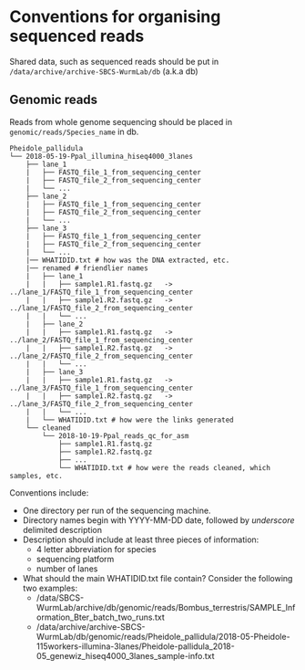 # Conventions for organising sequenced reads

Shared data, such as sequenced reads should be put in
`/data/archive/archive-SBCS-WurmLab/db` (a.k.a db)

## Genomic reads

Reads from whole genome sequencing should be placed in
`genomic/reads/Species_name` in db.

```
Pheidole_pallidula
└── 2018-05-19-Ppal_illumina_hiseq4000_3lanes
    ├── lane_1
    |   ├── FASTQ_file_1_from_sequencing_center
    |   ├── FASTQ_file_2_from_sequencing_center
    |   └── ...
    ├── lane_2
    |   ├── FASTQ_file_1_from_sequencing_center
    |   ├── FASTQ_file_2_from_sequencing_center
    |   └── ...
    ├── lane_3
    |   ├── FASTQ_file_1_from_sequencing_center
    |   ├── FASTQ_file_2_from_sequencing_center
    |   └── ...
    |── WHATIDID.txt # how was the DNA extracted, etc.
    |── renamed # friendlier names
    |   ├── lane_1
    |   |   ├── sample1.R1.fastq.gz   -> ../lane_1/FASTQ_file_1_from_sequencing_center
    |   |   ├── sample1.R2.fastq.gz   -> ../lane_1/FASTQ_file_2_from_sequencing_center
    |   |   └── ...
    |   ├── lane_2
    |   |   ├── sample1.R1.fastq.gz   -> ../lane_2/FASTQ_file_1_from_sequencing_center
    |   |   ├── sample1.R2.fastq.gz   -> ../lane_2/FASTQ_file_2_from_sequencing_center
    |   |   └── ...
    |   ├── lane_3
    |   |   ├── sample1.R1.fastq.gz   -> ../lane_3/FASTQ_file_1_from_sequencing_center
    |   |   ├── sample1.R2.fastq.gz   -> ../lane_3/FASTQ_file_2_from_sequencing_center
    |   |   └── ...
    |   └── WHATIDID.txt # how were the links generated
    └── cleaned
        └── 2018-10-19-Ppal_reads_qc_for_asm
            ├── sample1.R1.fastq.gz
            ├── sample1.R2.fastq.gz
            ├── ...
            └── WHATIDID.txt # how were the reads cleaned, which samples, etc.
```

Conventions include:
* One directory per run of the sequencing machine.
* Directory names begin with YYYY-MM-DD date, followed by _underscore_
  delimited description
* Description should include at least three pieces of information:
  * 4 letter abbreviation for species
  * sequencing platform
  * number of lanes
* What should the main WHATIDID.txt file contain? Consider the following two
  examples:
  * /data/SBCS-WurmLab/archive/db/genomic/reads/Bombus_terrestris/SAMPLE_Information_Bter_batch_two_runs.txt
  * /data/archive/archive-SBCS-WurmLab/db/genomic/reads/Pheidole_pallidula/2018-05-Pheidole-115workers-illumina-3lanes/Pheidole-pallidula_2018-05_genewiz_hiseq4000_3lanes_sample-info.txt
